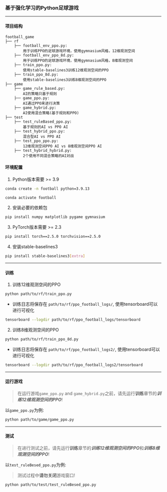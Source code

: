 ### 基于强化学习的Python足球游戏


___
#### 项目结构
```text
football_game
├── rf 
    ├── football_env_ppo.py:  
        用于训练PPO的足球游戏环境，使用gymnasium风格，12维观测空间
    ├── football_env_ppo_8d.py:  
        用于训练PPO的足球游戏环境，使用gymnasium风格，8维观测空间
    ├── train_ppo.py: 
        使用stable-baselines3训练12维观测空间的PPO
    ├── train_ppo_8d.py: 
        使用stable-baselines3训练8维观测空间的PPO
├── game
    ├── game_rule_based.py: 
        AI的策略只基于规则
    ├── game_ppo.py: 
        AI通过PPO来进行决策
    ├── game_hybrid.py: 
        AI使用混合策略(基于规则和PPO)
├── test 
    ├── test_ruleBased_ppo.py:
        基于规则的AI vs PPO AI
    ├── test_hybrid_ppo.py:
        混合型AI vs PPO AI
    ├── test_ppo_ppo.py:
        12维观测空间PPO AI vs 8维观测空间PPO AI
    ├── test_hybrid_hybrid.py:
        2个使用不同混合策略的AI对战
```

#### 环境配置
1. Python版本需要 >= 3.9
```bash
conda create -n football python=3.9.13
```
```bash
conda activate football
```
2. 安装必要的依赖包
```bash
pip install numpy matplotlib pygame gymnasium
```
3. PyTorch版本需要 >= 2.3
```bash
pip install torch==2.5.0 torchvision==2.5.0
```
4. 安装stable-baselines3
```bash
pip install stable-baselines3[extra]
```

___

#### 训练

1. 训练12维观测空间的PPO
```bash
python path/to/rf/train_ppo.py
```
- 训练日志将保存在 `path/to/rf/ppo_football_logs/`, 使用tensorboard可以进行可视化
```bash
tensorboard --logdir path/to/rf/ppo_football_logs/tensorboard
```

2. 训练8维观测空间的PPO
```bash
python path/to/rf/train_ppo_8d.py
```
- 训练日志将保存在 `path/to/rf/ppo_football_logs2/`, 使用tensorboard可以进行可视化
```bash
tensorboard --logdir path/to/rf/ppo_football_logs2/tensorboard
```

___

#### 运行游戏
> 在运行游戏`game_ppo.py` and `game_hybrid.py`之前，请先运行**训练**章节的***训练12维观测空间的PPO***!

以`game_ppo.py`为例:
```bash
python path/to/game/game_ppo.py
```
___

#### 测试

> 在进行测试之前，请先运行**训练**章节的***训练12维观测空间的PPO***和***训练8维观测空间的PPO***!

以`test_ruleBesed_ppo.py`为例:
> 测试过程中**请勿关闭**游戏窗口!
```bash
python path/to/test/test_ruleBesed_ppo.py
```
